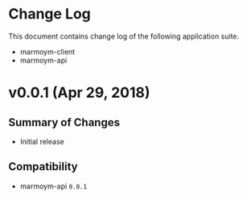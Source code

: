 # Change Log
This document contains change log of the following application suite.
- marmoym-client
- marmoym-api

# v0.0.1 (Apr 29, 2018)
## Summary of Changes
- Initial release

## Compatibility
- marmoym-api `0.0.1`

